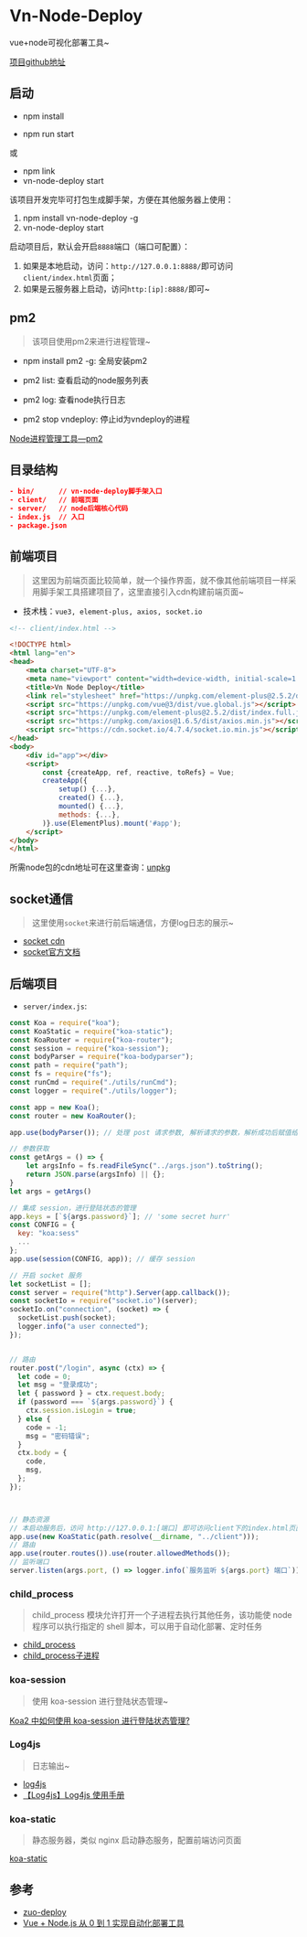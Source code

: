 


# Vn-Node-Deploy


vue+node可视化部署工具~


[项目github地址]()


## 启动


- npm install

- npm run start

或

- npm link
- vn-node-deploy start


该项目开发完毕可打包生成脚手架，方便在其他服务器上使用：
1. npm install vn-node-deploy -g
2. vn-node-deploy start


启动项目后，默认会开启`8888`端口（端口可配置）：
1. 如果是本地启动，访问：`http://127.0.0.1:8888/`即可访问`client/index.html`页面；
2. 如果是云服务器上启动，访问`http:[ip]:8888/`即可~


## pm2
> 该项目使用pm2来进行进程管理~

- npm install pm2 -g: 全局安装pm2

- pm2 list: 查看启动的node服务列表

- pm2 log: 查看node执行日志

- pm2 stop vndeploy: 停止id为vndeploy的进程


[Node进程管理工具—pm2](https://blog.csdn.net/qq_38128179/article/details/120401139)



## 目录结构

``` json
- bin/      // vn-node-deploy脚手架入口
- client/   // 前端页面
- server/   // node后端核心代码
- index.js  // 入口
- package.json
```



## 前端项目

> 这里因为前端页面比较简单，就一个操作界面，就不像其他前端项目一样采用脚手架工具搭建项目了，这里直接引入cdn构建前端页面~


- 技术栈：`vue3, element-plus, axios, socket.io`

``` html
<!-- client/index.html -->

<!DOCTYPE html>
<html lang="en">
<head>
    <meta charset="UTF-8">
    <meta name="viewport" content="width=device-width, initial-scale=1.0">
    <title>Vn Node Deploy</title>
    <link rel="stylesheet" href="https://unpkg.com/element-plus@2.5.2/dist/index.css" />
    <script src="https://unpkg.com/vue@3/dist/vue.global.js"></script>
    <script src="https://unpkg.com/element-plus@2.5.2/dist/index.full.js"></script>
    <script src="https://unpkg.com/axios@1.6.5/dist/axios.min.js"></script>
    <script src="https://cdn.socket.io/4.7.4/socket.io.min.js"></script>
</head>
<body>
    <div id="app"></div>
    <script>
        const {createApp, ref, reactive, toRefs} = Vue;
        createApp({
            setup() {...},
            created() {...},
            mounted() {...},
            methods: {...},
        )}.use(ElementPlus).mount('#app');
    </script>
</body>
</html>
```

所需node包的cdn地址可在这里查询：[unpkg](https://unpkg.com/)



## socket通信
> 这里使用`socket`来进行前后端通信，方便log日志的展示~

- [socket cdn](https://cdn.socket.io/)
- [socket官方文档](https://socket.io/zh-CN/)




## 后端项目


- `server/index.js`:

``` js
const Koa = require("koa");
const KoaStatic = require("koa-static");
const KoaRouter = require("koa-router");
const session = require("koa-session");
const bodyParser = require("koa-bodyparser");
const path = require("path");
const fs = require("fs");
const runCmd = require("./utils/runCmd");
const logger = require("./utils/logger");

const app = new Koa();
const router = new KoaRouter();

app.use(bodyParser()); // 处理 post 请求参数, 解析请求的参数，解析成功后赋值给 ctx.request.body

// 参数获取
const getArgs = () => {
    let argsInfo = fs.readFileSync("../args.json").toString();
    return JSON.parse(argsInfo) || {};
}
let args = getArgs()

// 集成 session，进行登陆状态的管理
app.keys = [`${args.password}`]; // 'some secret hurr'
const CONFIG = {
  key: "koa:sess"
  ...
};
app.use(session(CONFIG, app)); // 缓存 session

// 开启 socket 服务
let socketList = [];
const server = require("http").Server(app.callback());
const socketIo = require("socket.io")(server);
socketIo.on("connection", (socket) => {
  socketList.push(socket);
  logger.info("a user connected");
});


// 路由
router.post("/login", async (ctx) => {
  let code = 0;
  let msg = "登录成功";
  let { password } = ctx.request.body;
  if (password === `${args.password}`) {
    ctx.session.isLogin = true;
  } else {
    code = -1;
    msg = "密码错误";
  }
  ctx.body = {
    code,
    msg,
  };
});



// 静态资源
// 本启动服务后，访问 http://127.0.0.1:[端口] 即可访问client下的index.html页面
app.use(new KoaStatic(path.resolve(__dirname, "../client")));
// 路由
app.use(router.routes()).use(router.allowedMethods());
// 监听端口
server.listen(args.port, () => logger.info(`服务监听 ${args.port} 端口`));

```


### child_process
> child_process 模块允许打开一个子进程去执行其他任务，该功能使 node 程序可以执行指定的 shell 脚本，可以用于自动化部署、定时任务

- [child_process](https://fe.zuo11.com/node/node-doc.html#child-process)
- [child_process子进程](https://www.nodeapp.cn/child_process.html)


### koa-session
> 使用 koa-session 进行登陆状态管理~

[Koa2 中如何使用 koa-session 进行登陆状态管理?](https://juejin.cn/post/6948780829921247269)


### Log4js
> 日志输出~

- [log4js](https://www.npmjs.com/package/log4js)
- [【Log4js】Log4js 使用手册](https://blog.csdn.net/qq_37012965/article/details/124932263)



### koa-static
> 静态服务器，类似 nginx 启动静态服务，配置前端访问页面

[koa-static](https://www.npmjs.com/package/koa-static)







## 参考

- [zuo-deploy](https://github.com/dev-zuo/zuo-deploy)
- [Vue + Node.js 从 0 到 1 实现自动化部署工具](https://juejin.cn/post/7070921715492061214)
